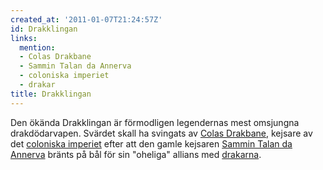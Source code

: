 ```yaml
---
created_at: '2011-01-07T21:24:57Z'
id: Drakklingan
links:
  mention:
  - Colas Drakbane
  - Sammin Talan da Annerva
  - coloniska imperiet
  - drakar
title: Drakklingan
---
```


Den ökända Drakklingan är förmodligen legendernas mest omsjungna drakdödarvapen. Svärdet skall ha
svingats av [Colas Drakbane], kejsare av det [coloniska imperiet] efter att den gamle kejsaren
[Sammin Talan da Annerva] bränts på bål för sin "oheliga" allians med [drakarna].

  [Colas Drakbane]: Colas_Drakbane
  [coloniska imperiet]: coloniska_imperiet
  [Sammin Talan da Annerva]: Sammin_Talan_da_Annerva
  [drakarna]: drakar
